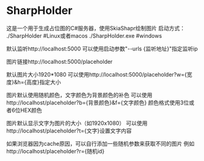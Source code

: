 # SharpHolder

这是一个用于生成占位图的C#服务器，使用SkiaShapr绘制图片
启动方式：
./SharpHolder #Linux或者macos
./SharpHolder.exe #windows

默认监听http://localhost:5000
可以使用启动参数"--urls {监听地址}"指定监听ip

图片链接http://localhost:5000/placeholder

默认图片大小1920*1080
可以使用http://localhost:5000/placeholder?w={宽度}&h={高度}指定大小

图片默认使用随机颜色，文字颜色为背景颜色的补色
可以使用http://localhost/placeholder?b={背景颜色}&f={文字颜色}
颜色格式使用3位或者6位HEX颜色

图片默认显示文字为图片的大小（如1920x1080）
可以使用http://localhost/placeholder?t={文字}设置文字内容

如果浏览器因为cache原因，可以自行添加一些随机参数来获取不同的图片
例如http://localhost/placeholder?r={随机id}